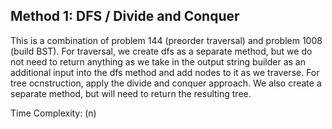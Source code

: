 ## Method 1: DFS / Divide and Conquer

This is a combination of problem 144 (preorder traversal) and problem 1008 (build BST). For traversal, we create dfs as a separate method, 
but we do not need to return anything as we take in the output string builder as an additional input into the dfs method and add nodes to 
it as we traverse. For tree ocnstruction, apply the divide and conquer approach. We also create a separate method, but will need to return
the resulting tree.

Time Complexity: (n)

